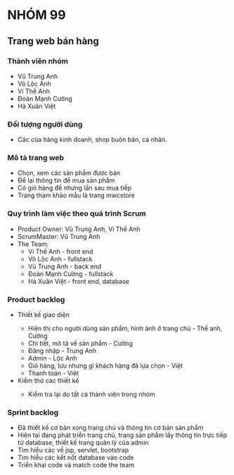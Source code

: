 
# NHÓM 99 <br/>

## Trang web bán hàng<br/>

### Thành viên nhóm
 * Vũ Trung Anh<br/>
 * Võ Lộc Anh<br/>
 * Vi Thế Anh<br/>
 * Đoàn Mạnh Cường<br/>
 * Hà Xuân Việt<br/>

### Đối tượng người dùng
 * Các của hàng kinh doanh, shop buôn bán, cá nhân.
### Mô tả trang web 
 * Chọn, xem các sản phẩm được bán
 * Để lại thông tin để mua sản phẩm
 * Có giỏ hàng để nhưng lần sau mua tiếp
 * Trang tham khảo mẫu là trang mwcstore
### Quy trình làm việc theo quá trình Scrum
 
 
<ul>
<li>Product Owner: Vũ Trung Anh, Vi Thế Anh</li>
<li>ScrumMaster: Vũ Trung Anh</li>
<li>The Team:
<ul>
<li>Vi Thế Anh - front end</li>
<li>Võ Lộc Anh - fullstack</li>
<li>Vũ Trung Anh - back end</li>
<li>Đoàn Mạnh Cường - fullstack</li>
<li>Hà Xuân Việt - front end, database</li>
</ul>
</li>
</ul>

### Product backlog
<ul>
  <li>Thiết kế giao diện </li>
  <ul>
    <li>Hiện thị cho người dùng sản phẩm, hình ảnh ở trang chủ - Thế anh, Cường</li>
    <li>Chi tiết, mô tả về sản phẩm  - Cường</li>
    <li>Đăng nhập - Trung Anh </li>
    <li>Admin - Lộc Anh</li>
    <li>Giỏ hàng, lưu nhưng gì khách hàng đã lựa chọn - Việt</li>
    <li>Thanh toán - Việt</li>
   
    
  </ul>
  <li>Kiểm thử các thiết kế</li>  <ul>

  <li>Kiểm tra lại do tất cả thành viên trong nhóm</li>
  
  </ul>
</ul>

### Sprint backlog
* Đã thiết kế cơ bản xong trang chủ và thông tin cơ bản sản phẩm
* Hiện tại đang phát triển trang chủ, trang sản phẩm lấy thông tin trực tiếp từ database, thiết kế trang quản lý của admin
* Tìm hiểu các về jsp, servlet, bootstrap
* Tìm hiểu các kết nốt database vào code
* Triển khai code và match code the team
                  
              



